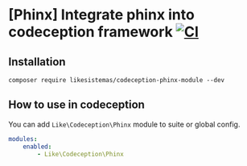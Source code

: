 # [Phinx] Integrate phinx into codeception framework [![CI](https://github.com/likesistemas/codeception-phinx-module/actions/workflows/ci.yml/badge.svg)](https://github.com/likesistemas/codeception-phinx-module/actions/workflows/ci.yml)

## Installation

```
composer require likesistemas/codeception-phinx-module --dev
```

## How to use in codeception

You can add `Like\Codeception\Phinx` module to suite or global config.

```yml
modules:
    enabled:
        - Like\Codeception\Phinx
```
